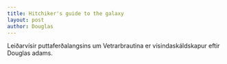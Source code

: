 ```yaml
---
title: Hitchiker's guide to the galaxy
layout: post
author: Douglas
---
```

Leiðarvísir puttaferðalangsins um Vetrarbrautina er vísindaskáldskapur eftir Douglas adams.

